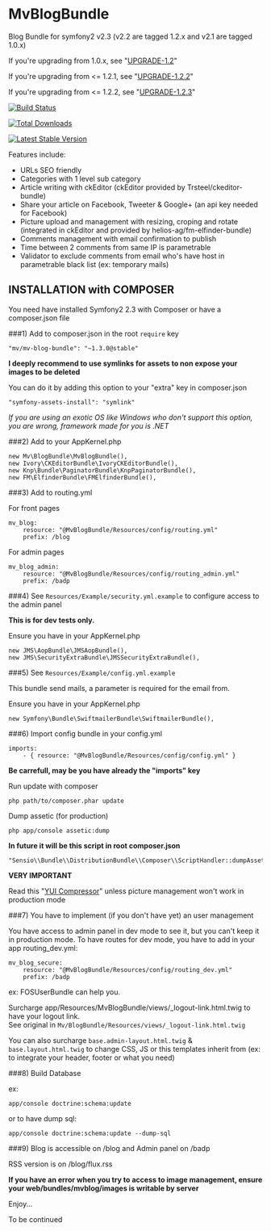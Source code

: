 MvBlogBundle
============

Blog Bundle for symfony2 v2.3 (v2.2 are tagged 1.2.x and v2.1 are tagged 1.0.x)

If you're upgrading from 1.0.x, see "[UPGRADE-1.2](https://github.com/phpmike/MvBlogBundle/blob/master/Resources/Doc/UPGRADE-1.2.markdown)"

If you're upgrading from <= 1.2.1, see "[UPGRADE-1.2.2](https://github.com/phpmike/MvBlogBundle/blob/master/Resources/Doc/UPGRADE-1.2.2.markdown)"

If you're upgrading from <= 1.2.2, see "[UPGRADE-1.2.3](https://github.com/phpmike/MvBlogBundle/blob/master/Resources/Doc/UPGRADE-1.2.3.markdown)"

[![Build Status](https://secure.travis-ci.org/phpmike/MvBlogBundle.png)](http://travis-ci.org/phpmike/MvBlogBundle)

[![Total Downloads](https://poser.pugx.org/mv/mv-blog-bundle/d/total.png)](https://packagist.org/packages/mv/mv-blog-bundle)

[![Latest Stable Version](https://poser.pugx.org/mv/mv-blog-bundle/version.png)](https://packagist.org/packages/mv/mv-blog-bundle)

Features include:

- URLs SEO friendly
- Categories with 1 level sub category
- Article writing with ckEditor (ckEditor provided by Trsteel/ckeditor-bundle)
- Share your article on Facebook, Tweeter & Google+ (an api key needed for Facebook)
- Picture upload and management with resizing, croping and rotate (integrated in ckEditor and provided by helios-ag/fm-elfinder-bundle)
- Comments management with email confirmation to publish
- Time between 2 comments from same IP is parametrable
- Validator to exclude comments from email who's have host in parametrable black list (ex: temporary mails)

INSTALLATION with COMPOSER
--------------------------

You need have installed Symfony2 2.3 with Composer or have a composer.json file

###1)  Add to composer.json in the root `require` key  

    "mv/mv-blog-bundle": "~1.3.0@stable"

**I deeply recommend to use symlinks for assets to non expose your images to be deleted**

You can do it by adding this option to your "extra" key in composer.json

    "symfony-assets-install": "symlink"

*If you are using an exotic OS like Windows who don't support this option, you are wrong, framework made for you is .NET*

###2)  Add to your AppKernel.php

    new Mv\BlogBundle\MvBlogBundle(),
    new Ivory\CKEditorBundle\IvoryCKEditorBundle(),
    new Knp\Bundle\PaginatorBundle\KnpPaginatorBundle(),
    new FM\ElfinderBundle\FMElfinderBundle(),

###3)  Add to routing.yml

For front pages

    mv_blog:
        resource: "@MvBlogBundle/Resources/config/routing.yml"
        prefix: /blog

For admin pages

    mv_blog_admin:
        resource: "@MvBlogBundle/Resources/config/routing_admin.yml"
        prefix: /badp

###4)  See `Resources/Example/security.yml.example` to configure access to the admin panel

**This is for dev tests only.**

Ensure you have in your AppKernel.php

    new JMS\AopBundle\JMSAopBundle(),
    new JMS\SecurityExtraBundle\JMSSecurityExtraBundle(),

###5)  See `Resources/Example/config.yml.example`

This bundle send mails, a parameter is required for the email from.

Ensure you have in your AppKernel.php

    new Symfony\Bundle\SwiftmailerBundle\SwiftmailerBundle(),

###6)  Import config bundle in your config.yml

    imports:
        - { resource: "@MvBlogBundle/Resources/config/config.yml" }

**Be carrefull, may be you have already the "imports" key**

Run update with composer

    php path/to/composer.phar update

Dump assetic (for production)
    
    php app/console assetic:dump

**In future it will be this script in root composer.json**

    "Sensio\\Bundle\\DistributionBundle\\Composer\\ScriptHandler::dumpAssetic"

**VERY IMPORTANT**

Read this "[YUI Compressor](http://symfony.com/doc/current/cookbook/assetic/yuicompressor.html)" unless picture management won't work in production mode

###7)  You have to implement (if you don't have yet) an user management

You have access to admin panel in dev mode to see it, but you can't keep it in production mode.
To have routes for dev mode, you have to add in your app routing_dev.yml:

    mv_blog_secure:
        resource: "@MvBlogBundle/Resources/config/routing_dev.yml"
        prefix: /badp

ex: FOSUserBundle can help you.

Surcharge app/Resources/MvBlogBundle/views/_logout-link.html.twig to have your logout link.  
See original in `Mv/BlogBundle/Resources/views/_logout-link.html.twig`

You can also surcharge `base.admin-layout.html.twig` & `base.layout.html.twig` to change CSS, JS or this templates inherit from (ex: to integrate your header, footer or what you need)

###8)  Build Database

ex:

    app/console doctrine:schema:update

or to have dump sql:

    app/console doctrine:schema:update --dump-sql

###9)  Blog is accessible on /blog and Admin panel on /badp

RSS version is on /blog/flux.rss

**If you have an error when you try to access to image management, ensure your web/bundles/mvblog/images is writable by server**

Enjoy...

To be continued